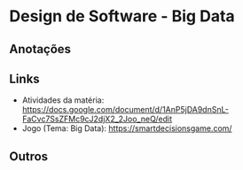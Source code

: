# Design de Software - Big Data

## Anotações
## Links
*  Atividades da matéria: https://docs.google.com/document/d/1AnP5jDA9dnSnL-FaCvc7SsZFMc9cJ2djX2_2Joo_neQ/edit
*  Jogo (Tema: Big Data): https://smartdecisionsgame.com/
## Outros
